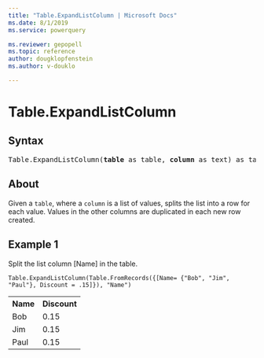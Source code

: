 ```yaml
---
title: "Table.ExpandListColumn | Microsoft Docs"
ms.date: 8/1/2019
ms.service: powerquery

ms.reviewer: gepopell
ms.topic: reference
author: dougklopfenstein
ms.author: v-douklo

---
```

# Table.ExpandListColumn

## Syntax

<pre>
Table.ExpandListColumn(<b>table</b> as table, <b>column</b> as text) as table
</pre>
  
## About  
Given a `table`, where a `column` is a list of values, splits the list into a row for each value. Values in the other columns are duplicated in each new row created.

## Example 1
Split the list column [Name] in the table.

```powerquery-m
Table.ExpandListColumn(Table.FromRecords({[Name= {"Bob", "Jim", "Paul"}, Discount = .15]}), "Name")
```

<table> <tr> <th>Name</th> <th>Discount</th> </tr> <tr> <td>Bob</td> <td>0.15</td> </tr> <tr> <td>Jim</td> <td>0.15</td> </tr> <tr> <td>Paul</td> <td>0.15</td> </tr> </table>
